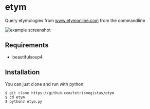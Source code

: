 # etym
Query etymologies from www.etymonline.com from the commandline

![example screenshot](https://github.com/tetrismegistus/etym/blob/master/screenshot.png "Example Screenshot")

## Requirements

* beautifulsoup4 

## Installation

You can just clone and run with python:

```
$ git clone https://github.com/tetrismegistus/etym
$ cd etym
$ python3 etym.py
```
